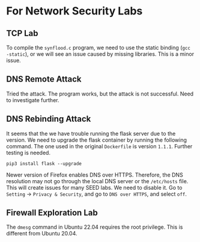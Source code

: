 # For Network Security Labs


## TCP Lab

To compile the `synflood.c` program, we need to use the static 
binding (`gcc -static`), or we will see an issue caused by missing libraries. 
This is a minor issue. 

## DNS Remote Attack

Tried the attack. The program works, but the attack is not successful.
Need to investigate further. 


## DNS Rebinding Attack

It seems that the we have trouble running the flask server due to the 
version. We need to upgrade the flask container by running the 
following command. The one used in the original `Dockerfile` is 
version `1.1.1`. Further testing is needed. 

```
pip3 install flask --upgrade
```

Newer version of Firefox enables DNS over HTTPS. Therefore, the DNS
resolution may not go through the local DNS server or the `/etc/hosts`
file. This will create issues for many SEED labs. We need to disable it.
Go to `Setting` -> `Privacy & Security`, and go to `DNS over HTTPS`, and select
`off`. 


## Firewall Exploration Lab 

The `dmesg` command in Ubuntu 22.04 requires the root privilege. This is 
different from Ubuntu 20.04.
